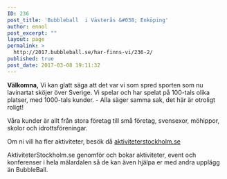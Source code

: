 ```yaml
---
ID: 236
post_title: 'Bubbleball  i Västerås &#038; Enköping'
author: ennol
post_excerpt: ""
layout: page
permalink: >
  http://2017.bubbleball.se/har-finns-vi/236-2/
published: true
post_date: 2017-03-08 19:11:32
---
```

<div id="block_container_91111153" class="block_container presentation_image_block">
<div id="block_91111153">
<div class="h24_normal_text">
<div class="h24_image_block_align h24_image_block_align_left    "><img id="block_img_91111153" class="presentation_image_block_image" title="" src="http://h24-original.s3.amazonaws.com/183390/18153686-ucKNc.jpg" alt="" /></div>
</div>
</div>
</div>
<div id="block_container_89194651" class="block_container presentation_image_block">
<div id="block_89194651">
<div class="h24_normal_text">
<div class="h24_image_block_align h24_image_block_align_left  h24_image_block_radius_medium  "><img id="block_img_89194651" class="presentation_image_block_image" title="" src="http://dst15js82dk7j.cloudfront.net/183390/49434919-td0lE.jpg" alt="" /></div>
</div>
</div>
</div>
<div id="block_container_89194648" class="block_container standard_text_block text_block">
<div id="block_89194648">
<div id="block_89194648_text_content" class="text_content"><strong>Välkomna,</strong>
Vi kan glatt säga att det var vi som spred sporten som nu lavinartat sköjer över Sverige.
Vi spelar och har spelat på 100-tals olika platser, med 1000-tals kunder.
- Alla säger samma sak, det här är otroligt roligt!

Våra kunder är allt från stora företag till små företag, svensexor, möhippor, skolor och idrottsföreningar.

Om ni vill ha fler aktiviteter, besök då <a href="http://www.aktiviteterstockholm.se/" target="_blank">aktiviteterstockholm.se</a>

AktiviteterStockholm.se genomför och bokar aktiviteter, event och konferenser i hela mälardalen så de kan även hjälpa er med andra upplägg än BubbleBall.</div>
</div>
</div>